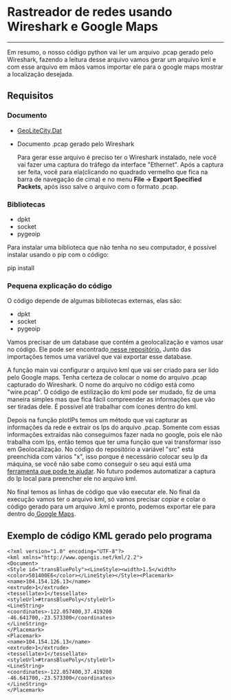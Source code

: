 # Rastreador de redes usando Wireshark e Google Maps

<hr>

Em resumo, o nosso código python vai ler um arquivo .pcap gerado pelo Wireshark, fazendo a leitura desse arquivo vamos gerar um arquivo kml e com esse arquivo em mãos vamos importar ele para o google maps mostrar a localização desejada. 



## Requisitos

### 		Documento

- [GeoLiteCity.Dat](https://github.com/mbcc2006/GeoLiteCity-data)

- Documento .pcap gerado pelo Wireshark

  Para gerar esse arquivo é preciso ter o Wireshark instalado, nele você vai fazer uma captura do tráfego da interface "Ethernet". Após a captura ser feita, você para ela(clicando no quadrado vermelho que fica na barra de navegação de cima) e no menu **File -> Export Specified Packets**, após isso salve o arquivo com o formato .pcap.

### 	Bibliotecas

- dpkt
- socket
- pygeoip

Para instalar uma biblioteca que não tenha no seu computador, é possível instalar usando o pip com o código: 

pip install <nome da biblioteca>



### Pequena explicação do código

O código depende de algumas bibliotecas externas, elas são: 

- dpkt
- socket
- pygeoip



Vamos precisar de um database que contém a geolocalização e vamos usar no código. Ele pode ser encontrado[ nesse repositório.](https://github.com/mbcc2006/GeoLiteCity-data) Junto das importações temos uma variável que vai exportar esse database.

A função main vai configurar o arquivo kml que vai ser criado para ser lido pelo Google maps. Tenha certeza de colocar o nome do arquivo .pcap capturado do Wireshark. O nome do arquivo no código está como "wire.pcap". O código de estilização do kml pode ser mudado, fiz de uma maneira simples mas que fica fácil compreender as informações que vão ser tiradas dele. É possível até trabalhar com ícones dentro do kml. 

Depois na função plotIPs temos um método que vai capturar as informações da rede e extrair os Ips do arquivo .pcap. Somente com essas informações extraídas não conseguimos fazer nada no google, pois ele não trabalha com Ips, então temos que ter uma função que vai transformar isso em Geolocalização. No código do repositório a variável "src" está preenchida com vários "x", isso porque é necessário colocar seu Ip da máquina, se você não sabe como conseguir o seu aqui está uma[ ferramenta que pode te ajudar](https://www.whatsmyip.org/). No futuro podemos automatizar a captura do Ip local para preencher ele no arquivo kml.

No final temos as linhas de código que vão executar ele. No final da execução vamos ter o arquivo kml, só vamos precisar copiar e colar o código gerado para um arquivo .kml e pronto, podemos exportar ele para dentro do[ Google Maps](https://www.google.com/maps/d/).



## Exemplo de código KML gerado pelo programa

```kml
<?xml version="1.0" encoding="UTF-8"?> 
<kml xmlns="http://www.opengis.net/kml/2.2">
<Document>
<Style id="transBluePoly"><LineStyle><width>1.5</width><color>501400E6</color></LineStyle></Style><Placemark>
<name>104.154.126.13</name>
<extrude>1</extrude>
<tessellate>1</tessellate>
<styleUrl>#transBluePoly</styleUrl>
<LineString>
<coordinates>-122.057400,37.419200
-46.641700,-23.573300</coordinates>
</LineString>
</Placemark>
<Placemark>
<name>104.154.126.13</name>
<extrude>1</extrude>
<tessellate>1</tessellate>
<styleUrl>#transBluePoly</styleUrl>
<LineString>
<coordinates>-122.057400,37.419200
-46.641700,-23.573300</coordinates>
</LineString>
</Placemark>
```









